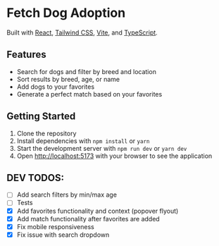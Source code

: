# Fetch Dog Adoption

Built with [React](https://reactjs.org/), [Tailwind CSS](https://tailwindcss.com/), [Vite](https://vitejs.dev/), and [TypeScript](https://www.typescriptlang.org/).

## Features

- Search for dogs and filter by breed and location
- Sort results by breed, age, or name
- Add dogs to your favorites
- Generate a perfect match based on your favorites

## Getting Started

1. Clone the repository
2. Install dependencies with `npm install` or `yarn`
3. Start the development server with `npm run dev` or `yarn dev`
4. Open [http://localhost:5173](http://localhost:5173) with your browser to see the application

## DEV TODOS:

- [ ] Add search filters by min/max age
- [ ] Tests
- [x] Add favorites functionality and context (popover flyout)
- [x] Add match functionality after favorites are added
- [x] Fix mobile responsiveness
- [x] Fix issue with search dropdown
